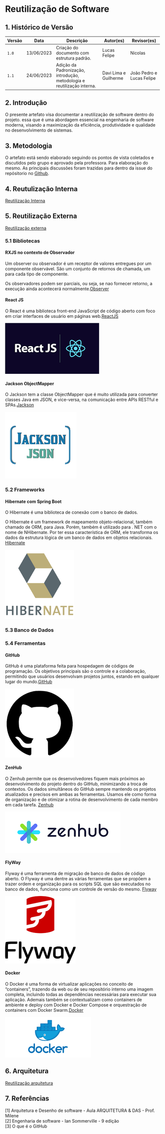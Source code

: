 # Reutilização de Software
<style>

body {counter-reset:section figuras;}

h2 {counter-reset:subsection;}

h2:before{
    counter-increment:section;
    content:counter(section) ". ";
}

h3:before{
    counter-increment:subsection;
    content:counter(section) "." counter(subsection) " ";
}

.legenda:before{
    counter-increment:figuras;
    content:"Figura " counter(section) ". ";
}

</style>

## Histórico de Versão

| Versão | Data       | Descrição                                  | Autor(es)             | Revisor(es) |
| ------ | ---------- | ------------------------------------------ | --------------------- | ----------- |
| `1.0`  | 13/06/2023 | Criação do documento com estrutura padrão. | Lucas Felipe          | Nicolas     |
| `1.1`  | 24/06/2023 | Adição da Padronização, introdução, metodologia e reutilização interna. | Davi Lima e Guilherme | João Pedro e Lucas Felipe     |

## Introdução

O presente artefato visa documentar a reutilização de software dentro do projeto. essa que é uma abordagem essencial na engenharia de software moderna, visando a maximização da eficiência, produtividade e qualidade no desenvolvimento de sistemas.

## Metodologia

O artefato está sendo elaborado seguindo os pontos de vista coletados e discutidos pelo grupo e aprovado pela professora. Para elaboração do mesmo. As principais discussões foram trazidas para dentro da issue do repósitorio no [Github]("https://github.com/UnBArqDsw2023-1/2023.1_G5_ProjetoRiHappy/issues/16"). 

## Reutulização Interna

[Reutilização Interna](./interna.md ':include')

## Reutilização Externa

[Reutilização externa](./externa.md ':include')
### Bibliotecas

#### RXJS no contexto de Observador

Um observer ou observador é um receptor de valores entregues por um componente observável. São um conjunto de retornos de chamada, um para cada tipo de componente. 

Os observadores podem ser parciais, ou seja, se nao fornecer retorno, a execução ainda acontecerá normalmente.[Observer](https://rxjs.dev/guide/observer) 
 
#### React JS

O React é uma biblioteca front-end JavaScript de código aberto com foco em criar interfaces de usuário em páginas web.[ReactJS](https://react.dev/learn)

![](imagens/reactJS-image.png)

#### Jackson ObjectMapper
O Jackson tem a classe ObjectMapper que é muito utilizada para converter classes Java em JSON, e vice-versa, na comunicação entre APIs RESTful e SPAs.[Jackson](https://www.devmedia.com.br/introducao-ao-jackson-objectmapper/43174) 

![](imagens/jackson-json.png)

### Frameworks

#### Hibernate com Spring Boot

O Hibernate é uma biblioteca de conexão com o banco de dados. 

O Hibernate é um framework de mapeamento objeto-relacional, também chamado de ORM, para Java. Porém, também é utilizado para . NET com o nome de NHibernate. Por ter essa característica de ORM, ele transforma os dados da estrutura lógica de um banco de dados em objetos relacionais. [Hibernate](https://www.baeldung.com/spring-boot-hibernate)

![](imagens/hibernate-image.png)

### Banco de Dados

### Ferramentas

#### GitHub

GitHub é uma plataforma feita para hospedagem de códigos de programação. Os objetivos principais são o controle e a colaboração, permitindo que usuários desenvolvam projetos juntos, estando em qualquer lugar do mundo.[GitHub](https://github.com)

![](./imagens/git_imagem.png) 

#### ZenHub
O Zenhub permite que os desenvolvedores fiquem mais próximos ao desenvolvimento do projeto dentro do GitHub, minimizando a troca de contextos. Os dados simultâneos do GitHub sempre mantendo os projetos atualizados e precisos em ambas as ferramentas.
Usamos ele como forma de organização e de otimizar a rotina de desenvolvimento de cada membro em cada tarefa. [Zenhub](https://www.zenhub.com/)

![](imagens/zenhub-image.png)

#### FlyWay 

Flyway é uma ferramenta de migração de banco de dados de código aberto. 
O Flyway é uma dentre as várias ferramentas que se propõem a trazer ordem e organização para os scripts SQL que são executados no banco de dados, funciona como um controle de versão do mesmo. [Flyway](https://www.baeldung.com/database-migrations-with-flyway)

![](imagens/flyway-image.png)

#### Docker

O Docker é uma forma de virtualizar aplicações no conceito de “containers”, trazendo da web ou de seu repositório interno uma imagem completa, incluindo todas as dependências necessárias para executar sua aplicação.
Ademais também se contextualizam como containers de ambiente e deploy com Docker e Docker Compose e orquestração de containers com Docker Swarm.[Docker](https://docs.docker.com/)

![](imagens/docker-image.png)

## Arquitetura

[Reutilização arquitetura](./arquitetura.md ':include')
## Referências

[1] Arquitetura e Desenho de software - Aula ARQUITETURA & DAS  - Prof. Milene <br/>
[2] Engenharia de software - Ian Sommerville - 9 edição <br/>
[3] O que é o GitHub <br/> 





